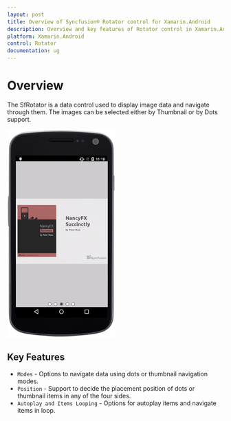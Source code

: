 ```yaml
---
layout: post
title: Overview of Syncfusion® Rotator control for Xamarin.Android 
description: Overview and key features of Rotator control in Xamarin.Android 
platform: Xamarin.Android 
control: Rotator 
documentation: ug
---
```


# Overview

The SfRotator is a data control used to display image data and navigate through them. The images can be selected either by Thumbnail or by Dots support.

![Overview of Rotator control in Xamarin.Android. ](images/rotator.png)
 
## Key Features

* `Modes` - Options to navigate data using dots or thumbnail navigation modes.
* `Position` - Support to decide the placement position of dots or thumbnail items in any of the four sides.
* `Autoplay and Items Looping` - Options for autoplay items and navigate items in loop.